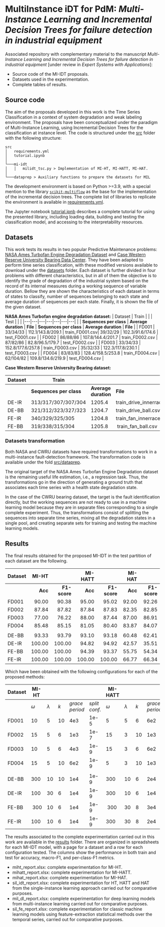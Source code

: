 # MultiInstance iDT for PdM: *Multi-Instance Learning and Incremental Decision Trees for failure detection in industrial equipment*

Associated repository with complementary material to the manuscript *Multi-Instance Learning and Incremental Decision Trees for failure detection in industrial equipment* [under review in *Expert Systems with Applications*]:

* Source code of the MI-IDT proposals.
* Datasets used in the experimentation.
* Complete tables of results.

## Source code

The aim of the proposals developed in this work is the Time Series Classification in a context of system degradation and weak labeling environment. The proposals have been conceptualized under the paradigm of Multi-Instance Learning, using Incremental Decision Trees for the classification at instance level. The code is structured under the [src](src/) folder with the following structure:
```
src
│   requirements.yml
│   tutorial.ipynb
│
└───mi-idt
│   │   milidt_tsc.py > Implementation of MI-HT, MI-HATT, MI-HAT.
│   
└───dataprep > Auxiliary functions to prepare the datasets for MIL
```

The development environment is based on Python >=3.9, with a special mention to the library [`scikit-multiflow`](https://scikit-multiflow.github.io) as the base for the implementation of the incremental decision trees. The complete list of libraries to replicate the environment is available in [requirements.yml](requirements.yml).

The Jupyter notebook [tutorial.ipnb](tutorial.ipynb) describes a complete tutorial for using the presented library, including loading data, building and testing the classification model, and accessing to the interpretability resources.

## Datasets

This work tests its results in two popular Predictive Maintenance problems: [NASA Ames Turbofan Engine Degradation Dataset](https://ti.arc.nasa.gov/tech/dash/groups/pcoe/prognostic-data-repository/#turbofan) and [Case Western Reserve University Bearing Data Center](https://engineering.case.edu/bearingdatacenter). They have been adapted to perform time series classification, with these modified versions available to download under the [datasets](datasets/) folder. Each dataset is further divided in four problems with different characteristics, but in all of them the objective is to identify the grade of degradation of the industrial system based on the record of its internal measures during a working sequence of variable duration. Bellow they are shown the characteristics of each dataset in terms of states to classify, number of sequences belonging to each state and average duration of sequences per each state. Finally, it is shown the file of the given dataset. 

**NASA Ames Turbofan engine degradation dataset:**
| Dataset | Train | | | Test | | |
|---|---|---|---|---|---|---|
| | **Sequences per class** | **Average duration** | **File** | **Sequences per class** | **Average duration** | **File** | 
| FD001 | 33/34/33 | 112.1/143.8/209.1 | train_FD001.csv|  39/32/29 | 102.3/91.6/174.6 | test_FD001.csv |
| FD002 | 86/88/86 | 107.8/144.4/201.7 | train_FD002.csv |  87/82/86 | 82.8/96.5/179.7 | test_FD002.csv |
| FD003 | 33/34/33 | 152.8/177.6/257.8 | train_FD003.csv |  35/32/33 | 122.3/117.8/230.1 | test_FD003.csv |
| FD004 | 83/83/83 | 128.4/158.5/253.8 | train_FD004.csv | 62/104/82 | 109.8/134.6/219.9 | test_FD004.csv |



**Case Western Reserve University Bearing dataset:**

| Dataset | Train | | | Test | | |
|---|---|---|---|---|---|---|
| | **Sequences per class** | **Average duration** | **File** | **Sequences per class** | **Average duration** | **File** | 
| DE-IR | 313/317/307/307/304 | 1205.4 | train_drive_innerrace.csv | 95/88/97/97/97 | 1205.4 | test_drive_innerrace.csv |
| DE-BB | 321/312/323/327/323 | 1204.7 | train_drive_ball.csv | 87/93/81/77/80 | 1204.7 | test_drive_ball.csv |
| FE-IR | 340/329/325/305 | 1204.8 | train_fan_innerrace.csv | 68/75/78/95 | 1205.0 | test_fan_innerrace.csv |
| FE-BB | 319/338/315/304 | 1205.8 | train_fan_ball.csv | 89/63/88/99 | 1205.9 | test_fan_ball.csv


### Datasets transformation

Both NASA and CWRU datasets have required transformations to work in a multi-instance fault-detection framework. The transformation code is available under the fold [src/dataprep](src/dataprep).

The original target of the NASA Ames Turbofan Engine Degradation dataset is the remaining useful life estimation, i.e., a regression task. Thus, the transformations go in the direction of generating a ground truth that associates each time series with a health state degradation state.

In the case of the CWRU bearing dataset, the target is the fault identification directly, but the working sequences are not ready to use in a machine learning model because they are in separate files corresponding to a single complete experiment. Thus, the transformations consist of splitting the sequences into separate time series, mixing all the degradation states in a single pool, and creating separate sets for training and testing the machine learning models.

## Results

The final results obtained for the proposed MI-IDT in the test partition of each dataset are the following.

| Dataset | MI-HT | | MI-HATT | | MI-HAT | |
|--|--:|--:|--:|--:|--:|--:|
| | **Acc** | **F1-score** | **Acc** | **F1-score** | **Acc** | **F1-score** |
| FD001 | 90.00 | 90.38 | 95.00 | 95.02 | 92.00 | 92.26 |
| FD002 | 87.84 | 87.82 | 87.84 | 87.83 | 82.35 | 82.85 |
| FD003 | 77.00 | 76.22 | 88.00 | 87.44 | 87.00 | 86.91 |
| FD004 | 85.48 | 85.15 | 81.05 | 80.40 | 83.87 | 84.07 |
| |
| DE-BB | 93.33 | 93.79 | 93.10 | 93.18 | 60.48 | 62.41 |
| DE-IR | 100.00 | 100.00 | 94.82 | 94.92 | 42.57 | 35.51 |
| FE-BB | 100.00 | 100.00 | 94.39 | 93.37 | 55.75 | 54.34 |
| FE-IR | 100.00 | 100.00 | 100.00 | 100.00 | 66.77 | 66.34 |

Which have been obtained with the following configurations for each of the proposed methods:

| Dataset | MI-HT | | | | | MI-HATT | | | | | MI-HAT | | | | |
|--|--|--|--|--|--|--|--|--|--|--|--|--|--|--|--|
| | $\omega$ | $\lambda$ | *k* | *grace period* | *split conf.* | $\omega$ | $\lambda$ | *k* | *grace period* | *split conf.* | $\omega$ | $\lambda$ | *k* | *grace period* | *split conf.* |
| FD001 | 10 | 5 | 10 | 4e3 | 1e-5 | 5 | 5| 6 | 6e2 | 1e-7 | 15 | 5 | 10 | 1e3 | 1e-9 |
| FD002 | 15 | 5 | 6 | 1e3 | 1e-7 | 15 | 3 | 10 | 1e3 | 1e-5 | 5 | 1 | 6 | 6e2 | 1e-5 |
| FD003 | 10 | 5 | 6 | 4e3 | 1e-9 | 15 | 3 | 6 | 6e2 | 1e-7 | 5 |1 | 10 | 4e3 | 1e-7 |
| FD004 | 15 | 5 | 10 | 6e2 | 1e-9 | 5 | 3 | 10 | 1e3 | 1e-5 | 5 | 5 | 6 | 6e2 | 1e-9 |
| |
| DE-BB | 300 | 10 | 10 | 1e4 | 1e-9 | 300 | 10 | 6 |2e4 | 1e-5 | 100 | 20 | 8 | 2e4 | 1e-9 |
| DE-IR | 100 | 30 | 6 | 1e4 | 1e-9 | 300 | 10 | 6 | 1e4 | 1e-9 | 100 | 30 | 6 | 1e4 | 1e-5 |
| FE-BB | 300 | 10 | 6 | 1e4 | 1e-9 | 300 | 30 | 8 | 3e4 | 1e-7 | 100 | 10 | 6 | 1e4 | 1e-5 |
| FE-IR | 100 | 10 | 6 | 1e4 | 1e-9 | 300 | 30 | 8 | 2e4 | 1e-9 | 100 | 30 | 10 | 3e4 | 1e-9|

The results associated to the complete experimentation carried out in this work are available in the [results](results/) folder. There are organized in spreadsheets for each MI-IDT model, with a page for a dataset and a row for each configuration tested. The columns show the performance in both train and test for accuracy, macro-F1, and per-class-F1 metrics.

* miht_report.xlsx: complete experimentation for MI-HT.
* mihatt_report.xlsx: complete experimentation for MI-HATT.
* mihat_report.xlsx: complete experimentation for MI-HAT.
* sil_idt_report.xlsx: complete experimentation for HT, HATT and HAT from the single-instance learning approach carried out for comparative purposes.
* mil_dl_report.xlsx: complete experimentation for deep learning models from multi-instance learning carried out for comparative purposes.
* sil_fe_report.xlsx: complete experimentation for classic machine learning models using feature-extraction statistical methods over the temporal series, carried out for comparative purposes.
